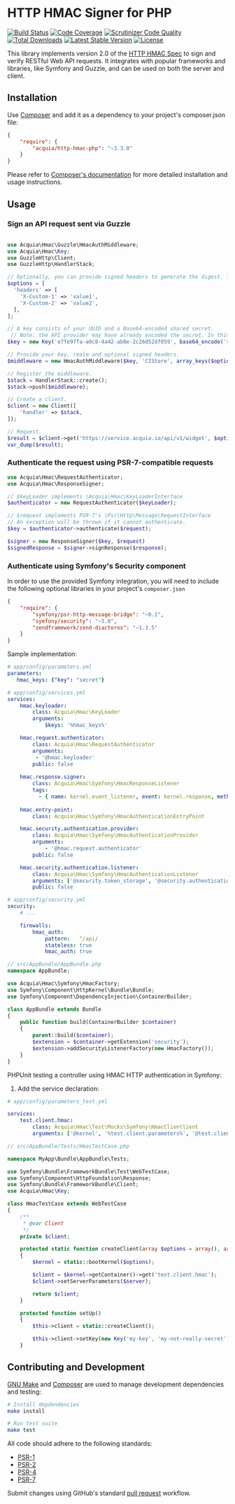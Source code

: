 # HTTP HMAC Signer for PHP

[![Build Status](https://travis-ci.org/acquia/http-hmac-php.svg)](https://travis-ci.org/acquia/http-hmac-php)
[![Code Coverage](https://scrutinizer-ci.com/g/acquia/http-hmac-php/badges/coverage.png?b=master)](https://scrutinizer-ci.com/g/acquia/http-hmac-php/?branch=master)
[![Scrutinizer Code Quality](https://scrutinizer-ci.com/g/acquia/http-hmac-php/badges/quality-score.png?b=master)](https://scrutinizer-ci.com/g/acquia/http-hmac-php/?branch=master)
[![Total Downloads](https://poser.pugx.org/acquia/http-hmac-php/downloads)](https://packagist.org/packages/acquia/http-hmac-php)
[![Latest Stable Version](https://poser.pugx.org/acquia/http-hmac-php/v/stable.svg)](https://packagist.org/packages/acquia/http-hmac-php)
[![License](https://poser.pugx.org/acquia/http-hmac-php/license.svg)](https://packagist.org/packages/acquia/http-hmac-php)

This library implements version 2.0 of the [HTTP HMAC Spec](https://github.com/acquia/http-hmac-spec/tree/2.0) to sign and verify RESTful Web API requests. It integrates with popular frameworks and libraries, like Symfony and Guzzle, and can be used on both the server and client.

## Installation

Use [Composer](http://getcomposer.org) and add it as a dependency to your project's composer.json file:

```json
{
    "require": {
        "acquia/http-hmac-php": "~3.3.0"
    }
}
```

Please refer to [Composer's documentation](https://github.com/composer/composer/blob/master/doc/00-intro.md#introduction) for more detailed installation and usage instructions.

## Usage

### Sign an API request sent via Guzzle

```php

use Acquia\Hmac\Guzzle\HmacAuthMiddleware;
use Acquia\Hmac\Key;
use GuzzleHttp\Client;
use GuzzleHttp\HandlerStack;

// Optionally, you can provide signed headers to generate the digest. The header keys need to be provided to the middleware below.
$options = [
  'headers' => [
    'X-Custom-1' => 'value1',
    'X-Custom-2' => 'value2',
  ],
];

// A key consists of your UUID and a Base64-encoded shared secret.
 // Note: the API provider may have already encoded the secret. In this case, it should not be re-encoded.
$key = new Key('e7fe97fa-a0c8-4a42-ab8e-2c26d52df059', base64_encode('secret'));

// Provide your key, realm and optional signed headers.
$middleware = new HmacAuthMiddleware($key, 'CIStore', array_keys($options['headers']));

// Register the middleware.
$stack = HandlerStack::create();
$stack->push($middleware);

// Create a client.
$client = new Client([
    'handler' => $stack,
]);

// Request.
$result = $client->get('https://service.acquia.io/api/v1/widget', $options);
var_dump($result);
```

### Authenticate the request using PSR-7-compatible requests

```php
use Acquia\Hmac\RequestAuthenticator;
use Acquia\Hmac\ResponseSigner;

// $keyLoader implements \Acquia\Hmac\KeyLoaderInterface
$authenticator = new RequestAuthenticator($keyLoader);

// $request implements PSR-7's \Psr\Http\Message\RequestInterface
// An exception will be thrown if it cannot authenticate.
$key = $authenticator->authenticate($request);

$signer = new ResponseSigner($key, $request)
$signedResponse = $signer->signResponse($response);
```

### Authenticate using Symfony's Security component

In order to use the provided Symfony integration, you will need to include the following optional libraries in your project's `composer.json`

```json
{
    "require": {
        "symfony/psr-http-message-bridge": "~0.1",
        "symfony/security": "~3.0",
        "zendframework/zend-diactoros": "~1.3.5"
    }
}
```

Sample implementation:

```yaml
# app/config/parameters.yml
parameters:
   hmac_keys: {"key": "secret"}

# app/config/services.yml
services:
    hmac.keyloader:
        class: Acquia\Hmac\KeyLoader
        arguments:
            $keys: '%hmac_keys%'

    hmac.request.authenticator:
        class: Acquia\Hmac\RequestAuthenticator
        arguments:
         - '@hmac.keyloader'
        public: false
        
    hmac.response.signer:
        class: Acquia\Hmac\Symfony\HmacResponseListener
        tags:
          - { name: kernel.event_listener, event: kernel.response, method: onKernelResponse }
          
    hmac.entry-point:
        class: Acquia\Hmac\Symfony\HmacAuthenticationEntryPoint

    hmac.security.authentication.provider:
        class: Acquia\Hmac\Symfony\HmacAuthenticationProvider
        arguments:
            - '@hmac.request.authenticator'
        public: false

    hmac.security.authentication.listener:
        class: Acquia\Hmac\Symfony\HmacAuthenticationListener
        arguments: ['@security.token_storage', '@security.authentication.manager', '@hmac.entry-point']
        public: false

# app/config/security.yml
security:
    # ...

    firewalls:
        hmac_auth:
            pattern:   ^/api/
            stateless: true
            hmac_auth: true
```

```php
// src/AppBundle/AppBundle.php
namespace AppBundle;

use Acquia\Hmac\Symfony\HmacFactory;
use Symfony\Component\HttpKernel\Bundle\Bundle;
use Symfony\Component\DependencyInjection\ContainerBuilder;

class AppBundle extends Bundle
{
    public function build(ContainerBuilder $container)
    {
        parent::build($container);
        $extension = $container->getExtension('security');
        $extension->addSecurityListenerFactory(new HmacFactory());
    }
}
```

PHPUnit testing a controller using HMAC HTTP authentication in Symfony:

1. Add the service declaration:

```yaml
# app/config/parameters_test.yml

services:
    test.client.hmac:
        class: Acquia\Hmac\Test\Mocks\Symfony\HmacClientlient
        arguments: ['@kernel', '%test.client.parameters%', '@test.client.history', '@test.client.cookiejar']

```

```php
// src/AppBundle/Tests/HmacTestCase.php

namespace MyApp\Bundle\AppBundle\Tests;

use Symfony\Bundle\FrameworkBundle\Test\WebTestCase;
use Symfony\Component\HttpFoundation\Response;
use Symfony\Bundle\FrameworkBundle\Client;
use Acquia\Hmac\Key;

class HmacTestCase extends WebTestCase
{
    /**
     * @var Client
     */
    private $client;

    protected static function createClient(array $options = array(), array $server = array())
    {
        $kernel = static::bootKernel($options);

        $client = $kernel->getContainer()->get('test.client.hmac');
        $client->setServerParameters($server);

        return $client;
    }

    protected function setUp()
    {
        $this->client = static::createClient();

        $this->client->setKey(new Key('my-key', 'my-not-really-secret'));
    }
```

## Contributing and Development

[GNU Make](https://www.gnu.org/software/make/) and [Composer](https://getcomposer.org) are used to manage development dependencies and testing:

```sh
# Install depdendencies
make install

# Run test suite
make test
```
 
All code should adhere to the following standards:

* [PSR-1](https://github.com/php-fig/fig-standards/blob/master/accepted/PSR-1-basic-coding-standard.md)
* [PSR-2](https://github.com/php-fig/fig-standards/blob/master/accepted/PSR-2-coding-style-guide.md)
* [PSR-4](https://github.com/php-fig/fig-standards/blob/master/accepted/PSR-4-autoloader.md)
* [PSR-7](https://github.com/php-fig/fig-standards/blob/master/accepted/PSR-7-http-message.md)

Submit changes using GitHub's standard [pull request](https://help.github.com/articles/using-pull-requests) workflow.
